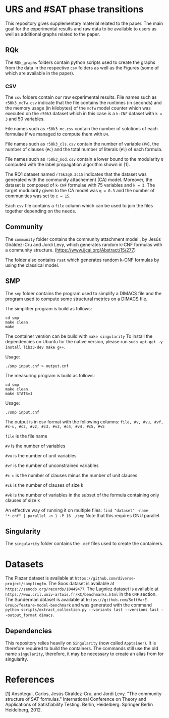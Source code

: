 # URS and #SAT phase transitions

This repository gives supplementary material related to the paper.
The main goal for the experimental results and raw data to be available
to users as well as additional graphs related to the paper.

## RQk

The `RQk_graphs` folders contain python scripts used to create the
graphs from the data in the respective `csv` folders as well as the Figures (some of which
are available in the paper).

### CSV

The `csv` folders contain our raw experimental results.
File names such as `r50k3_mcTw.csv` indicate that the file contains the
runtimes (in seconds) and the memory usage (in kilobytes) of the `mcTw` model counter
which was executed on the `r50k3` dataset which in this case is a `k-CNF` dataset
with `k = 3` and 50 variables.

File names such as `r50k3_mc.csv` contain the number of solutions of each formulae if we
managed to compute them with `D4`.

File names such as `r50k3_cls.csv` contain the number of variable (`#v`), the number of clauses (`#c`)
and the total number of literals (`#l`) of each formula.

File names such as `r50k3_mod.csv` contain a lower bound to the modularity `Q` computed
with the label propagation algorithm shown in [1].

The RQ1 dataset named `r75k3q0.3c15` indicates that the dataset was generated with the community
attachement (CA) model. Moreover, the dataset is composed of `k-CNF` formulae with 75 variables and `k = 3`.
The target modularity given to the CA model was `q = 0.3` and the number of communities was set to `c = 15`.

Each `csv` file contains a `file` column which can be used to join the files together depending on the needs.

## Community

The `community` folder contains the community attachment model
, by Jesús Giráldez-Cru and Jordi Levy,
which generates random k-CNF formulas with a community structure.
(https://www.ijcai.org/Abstract/15/277)

The folder also contains `rsat` which generates random k-CNF formulas
by using the classical model.

## SMP

The `smp` folder contains the program used to simplify a DIMACS file
and the program used to compute some structural metrics on a DIMACS file.

The simplifier program is build as follows:

```
cd smp
make clean
make
```

The container version can be build with `make singularity`
To install the dependencies on Ubuntu for the native version,
please run `sudo apt-get -y install libz3-dev make g++`.

Usage:
```
./smp input.cnf > output.cnf
```

The measuring program is build as follows:
```
cd smp
make clean
make STATS=1
```

Usage:
```
./smp input.cnf
```

The output is in csv format with the following columns:
`file, #v, #vu, #vf, #c-u, #c2, #v2, #c3, #v3, #c4, #v4, #c5, #v5`

`file` is the file name

`#v` is the number of variables

`#vu` is the number of unit variables

`#vf` is the number of unconstrained variables

`#c-u` is the number of clauses minus the number of unit clauses

`#ck` is the number of clauses of size k

`#vk` is the number of variables in the subset of the formula containing only clauses of size k

An effective way of running it on multiple files:
``find "dataset" -name "*.cnf" | parallel -n 1 -P 16 ./smp``
Note that this requires GNU parallel.


## Singularity

The `singularity` folder contains the `.def` files used to create
the containers.

# Datasets

The Plazar dataset is available at `https://github.com/diverse-project/samplingfm`.
The Soos dataset is available at `https://zenodo.org/records/10449477`.
The Lagniez dataset is available at `https://www.cril.univ-artois.fr/KC/benchmarks.html`
in the `CNF` section.
The Sunderman dataset is available at `https://github.com/SoftVarE-Group/feature-model-benchmark`
and was generated with the command `python scripts/extract_collection.py --variants last --versions last --output_format dimacs`.

## Dependencies

This repository relies heavily on `Singularity` (now called `Apptainer`).
It is therefore required to build the containers.
The commands still use the old name `singularity`, therefore, it may be
necessary to create an alias from for singularity.

# References

[1] Ansótegui, Carlos, Jesús Giráldez-Cru, and Jordi Levy. "The community structure of SAT formulas." International Conference on Theory and Applications of Satisfiability Testing. Berlin, Heidelberg: Springer Berlin Heidelberg, 2012.

